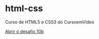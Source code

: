 # html-css
 Curso de HTML5 e CSS3 do CursoemVídeo

<a href="https://plyslif.github.io/html-css/desafios/ds010-B/" target="_blank" >Abrir o desafio 10b</a>